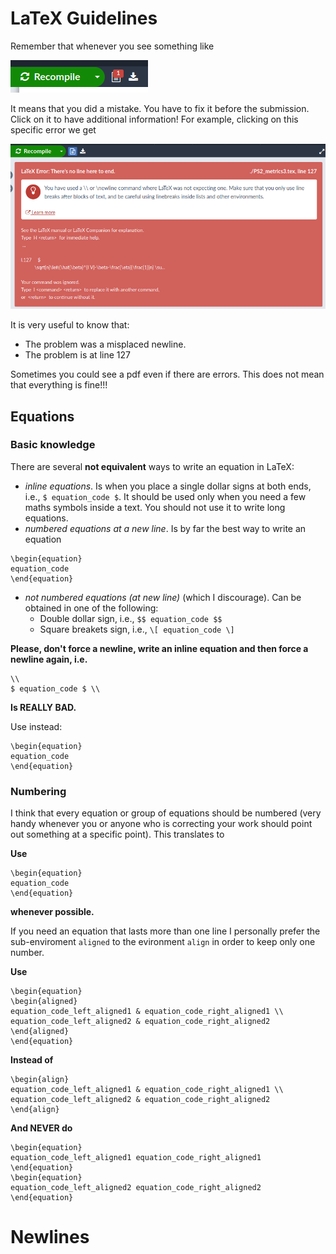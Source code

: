 # LaTeX Guidelines

Remember that whenever you see something like 

![Overleaf Error](/OverError.png)


It means that you did a mistake. You have to fix it before the submission. Click on it to have additional information!
For example, clicking on this specific error we get 

![Overleaf Error 1](/WrongNewline.png)


It is very useful to know that:
 * The problem was a misplaced newline.
 * The problem is at line 127

Sometimes you could see a pdf even if there are errors. This does not mean that everything is fine!!!

## Equations

### Basic knowledge

There are several **not equivalent** ways to write an equation in LaTeX:

 * *inline equations*. Is when you place a single dollar signs at both ends, i.e., `$ equation_code $`. It should be used only when you need a few maths symbols inside a text. You should not use it to write long equations.
 * *numbered equations at a new line*. Is by far the best way to write an equation
 ```
\begin{equation}
equation_code
\end{equation}
```
 * *not numbered equations (at new line)* (which I discourage). Can be obtained in one of the following:
    *  Double dollar sign, i.e.,  `$$ equation_code $$`
    *  Square breakets sign, i.e.,  `\[ equation_code \]`

**Please, don't force a newline, write an inline equation and then force a newline again, i.e.**
```
\\
$ equation_code $ \\
```
**Is REALLY BAD.**

Use instead:
```
\begin{equation}
equation_code
\end{equation}
```

### Numbering

I think that every equation or group of equations should be numbered (very handy whenever you or anyone who is correcting your work should point out something at a specific point). This translates to

**Use**
```
\begin{equation}
equation_code
\end{equation}
```
**whenever possible.**

If you need an equation that lasts more than one line I personally prefer the sub-enviroment `aligned` to the evironment `align` in order to keep only one number.

**Use**
```
\begin{equation}
\begin{aligned}
equation_code_left_aligned1 & equation_code_right_aligned1 \\
equation_code_left_aligned2 & equation_code_right_aligned2
\end{aligned}
\end{equation}
```
**Instead of**
```
\begin{align}
equation_code_left_aligned1 & equation_code_right_aligned1 \\
equation_code_left_aligned2 & equation_code_right_aligned2
\end{align}
```
**And NEVER do**
```
\begin{equation}
equation_code_left_aligned1 equation_code_right_aligned1
\end{equation}
\begin{equation}
equation_code_left_aligned2 equation_code_right_aligned2
\end{equation}
```

# Newlines

